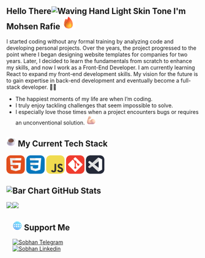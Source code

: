 <h2 align="left">Hello There<img src="https://raw.githubusercontent.com/Tarikul-Islam-Anik/Animated-Fluent-Emojis/master/Emojis/Hand%20gestures/Waving%20Hand%20Light%20Skin%20Tone.png" alt="Waving Hand Light Skin Tone" width="35" height="35"/> I'm Mohsen Rafie <img src="https://github.com/Tarikul-Islam-Anik/tarikul-islam-anik/raw/main/assets/images/Fire.png" alt="Slightly Smiling Face" width="35" height="35"/></h2>

I started coding without any formal training by analyzing code and developing personal projects. Over the years, the project progressed to the point where I began designing website templates for companies for two years. Later, I decided to learn the fundamentals from scratch to enhance my skills, and now I work as a Front-End Developer.
I am currently learning React to expand my front-end development skills. My vision for the future is to gain expertise in back-end development and eventually become a full-stack developer. 🍲🥡

- The happiest moments of my life are when I’m coding.
- I truly enjoy tackling challenges that seem impossible to solve.
- I especially love those times when a project encounters bugs or requires an unconventional solution. <img src="https://github.com/Tarikul-Islam-Anik/tarikul-islam-anik/raw/main/assets/images/Flexed%20Biceps%20Light%20Skin%20Tone.png" alt="Slightly Smiling Face" width="25" height="25"/>

## <img src="https://github.com/Tarikul-Islam-Anik/tarikul-islam-anik/raw/main/assets/images/Hot%20Beverage.png" alt="Slightly Smiling Face" width="25" height="25"/>  My Current Tech Stack

<img src="https://github.com/tandpfun/skill-icons/blob/main/icons/HTML.svg" width="48" title="HTML"> <img src="https://github.com/tandpfun/skill-icons/blob/main/icons/CSS.svg" width="48" title="CSS"> <img src="https://github.com/tandpfun/skill-icons/blob/main/icons/JavaScript.svg" width="48" title="Javascript"> <img src="https://github.com/tandpfun/skill-icons/blob/main/icons/Git.svg" width="48" title="Git"> <img src="https://github.com/tandpfun/skill-icons/blob/main/icons/VSCode-Dark.svg" width="48" title="Vscode">




## <img src="https://raw.githubusercontent.com/Tarikul-Islam-Anik/Animated-Fluent-Emojis/master/Emojis/Objects/Bar%20Chart.png" alt="Bar Chart" width="25" height="25"/> GitHub Stats
<a href="https://github.com/MohsenDevPro">
    <img height="200" align="left" src="https://github-readme-stats.vercel.app/api?username=MohsenDevPro&theme=chartreuse-dark&hide_border=true&include_all_commits=false&count_private=false">
</a>

<a href="https://github.com/MohsenDevPro">
    <img height="200" src="https://github-readme-stats.vercel.app/api/top-langs/?username=MohsenDevPro&layout=compact" />
</a>

## <img src="https://github.com/Tarikul-Islam-Anik/tarikul-islam-anik/raw/main/assets/images/Globe%20with%20Meridians.png" alt="Slightly Smiling Face" width="25" height="25"/> Support Me

<a href="https://t.me/mohsendevpro"><img src="https://github.com/gauravghongde/social-icons/blob/master/PNG/Color/Telegram.png?raw=true" width="18" title="Sobhan"> Telegram</a><br>
<a href="https://www.linkedin.com/in/mohsendevpro"><img src="https://github.com/gauravghongde/social-icons/blob/master/PNG/Color/LinkedIN.png?raw=true" width="18" title="Sobhan"> Linkedin</a>
